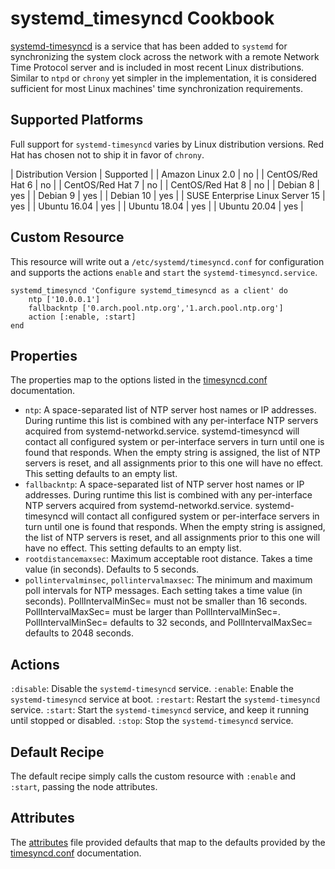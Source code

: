 # systemd_timesyncd Cookbook

[systemd-timesyncd](https://www.freedesktop.org/software/systemd/man/systemd-timesyncd.service.html) is a service that has been added to `systemd` for synchronizing the system clock across the network with a remote Network Time Protocol server and is included in most recent Linux distributions. Similar to `ntpd` or `chrony` yet simpler in the implementation, it is considered sufficient for most Linux machines' time synchronization requirements.

## Supported Platforms

Full support for `systemd-timesyncd` varies by Linux distribution versions. Red Hat has chosen not to ship it in favor of `chrony`.

| Distribution Version | Supported |
| Amazon Linux 2.0 | no |
| CentOS/Red Hat 6 | no |
| CentOS/Red Hat 7 | no |
| CentOS/Red Hat 8 | no |
| Debian 8 | yes |
| Debian 9 | yes |
| Debian 10 | yes |
| SUSE Enterprise Linux Server 15 | yes |
| Ubuntu 16.04 | yes |
| Ubuntu 18.04 | yes |
| Ubuntu 20.04 | yes |

## Custom Resource
This resource will write out a `/etc/systemd/timesyncd.conf` for configuration and supports the actions `enable` and `start` the `systemd-timesyncd.service`.

```
systemd_timesyncd 'Configure systemd_timesyncd as a client' do
    ntp ['10.0.0.1']
    fallbackntp ['0.arch.pool.ntp.org','1.arch.pool.ntp.org']
    action [:enable, :start]
end
```

## Properties

The properties map to the options listed in the [timesyncd.conf](https://www.freedesktop.org/software/systemd/man/timesyncd.conf.html#Options) documentation.

- `ntp`: A space-separated list of NTP server host names or IP addresses. During runtime this list is combined with any per-interface NTP servers acquired from systemd-networkd.service. systemd-timesyncd will contact all configured system or per-interface servers in turn until one is found that responds. When the empty string is assigned, the list of NTP servers is reset, and all assignments prior to this one will have no effect. This setting defaults to an empty list.
- `fallbackntp`: A space-separated list of NTP server host names or IP addresses. During runtime this list is combined with any per-interface NTP servers acquired from systemd-networkd.service. systemd-timesyncd will contact all configured system or per-interface servers in turn until one is found that responds. When the empty string is assigned, the list of NTP servers is reset, and all assignments prior to this one will have no effect. This setting defaults to an empty list.
- `rootdistancemaxsec`: Maximum acceptable root distance. Takes a time value (in seconds). Defaults to 5 seconds.
- `pollintervalminsec`, `pollintervalmaxsec`: The minimum and maximum poll intervals for NTP messages. Each setting takes a time value (in seconds). PollIntervalMinSec= must not be smaller than 16 seconds. PollIntervalMaxSec= must be larger than PollIntervalMinSec=. PollIntervalMinSec= defaults to 32 seconds, and PollIntervalMaxSec= defaults to 2048 seconds.

## Actions

`:disable`: Disable the `systemd-timesyncd` service.
`:enable`: Enable the `systemd-timesyncd` service at boot.
`:restart`: Restart the `systemd-timesyncd` service.
`:start`: Start the `systemd-timesyncd` service, and keep it running until stopped or disabled.
`:stop`: Stop the `systemd-timesyncd` service.

## Default Recipe

The default recipe simply calls the custom resource with `:enable` and `:start`, passing the node attributes.

## Attributes

The [attributes](attributes/default.rb) file provided defaults that map to the defaults provided by the [timesyncd.conf](https://www.freedesktop.org/software/systemd/man/timesyncd.conf.html#Options) documentation.
